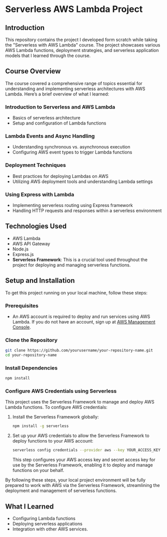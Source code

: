 
# Serverless AWS Lambda Project

## Introduction
This repository contains the project I developed form scratch while taking the "Serverless with AWS Lambda" course. The project showcases various AWS Lambda functions, deployment strategies, and serverless application models that I learned through the course.

## Course Overview
The course covered a comprehensive range of topics essential for understanding and implementing serverless architectures with AWS Lambda. Here’s a brief overview of what I learned:

### Introduction to Serverless and AWS Lambda
- Basics of serverless architecture
- Setup and configuration of Lambda functions

### Lambda Events and Async Handling
- Understanding synchronous vs. asynchronous execution
- Configuring AWS event types to trigger Lambda functions

### Deployment Techniques
- Best practices for deploying Lambdas on AWS
- Utilizing AWS deployment tools and understanding Lambda settings

### Using Express with Lambda
- Implementing serverless routing using Express framework
- Handling HTTP requests and responses within a serverless environment

## Technologies Used
- AWS Lambda
- AWS API Gateway
- Node.js
- Express.js
- **Serverless Framework**: This is a crucial tool used throughout the project for deploying and managing serverless functions.

## Setup and Installation
To get this project running on your local machine, follow these steps:

### Prerequisites
- An AWS account is required to deploy and run services using AWS Lambda. If you do not have an account, sign up at [AWS Management Console](https://aws.amazon.com/console/).

### Clone the Repository
```bash
git clone https://github.com/yourusername/your-repository-name.git
cd your-repository-name
```

### Install Dependencies
```bash
npm install
```

### Configure AWS Credentials using Serverless
This project uses the Serverless Framework to manage and deploy AWS Lambda functions. To configure AWS credentials:

1. Install the Serverless Framework globally:
   ```bash
   npm install -g serverless
   ```
2. Set up your AWS credentials to allow the Serverless Framework to deploy functions to your AWS account:
   ```bash
   serverless config credentials --provider aws --key YOUR_ACCESS_KEY --secret YOUR_SECRET_KEY
   ```
   This step configures your AWS access key and secret access key for use by the Serverless Framework, enabling it to deploy and manage functions on your behalf.

By following these steps, your local project environment will be fully prepared to work with AWS via the Serverless Framework, streamlining the deployment and management of serverless functions.

## What I Learned
- Configuring Lambda functions
- Deploying serverless applications
- Integration with other AWS services.